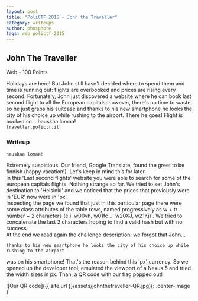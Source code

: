 ```yaml
---
layout: post
title: "PoliCTF 2015 - John the Traveller"
category: writeups
author: phosphore
tags: web polictf-2015
---
```


## John The Traveller
Web - 100 Points

Holidays are here! But John still hasn't decided where to spend them and time is running out: flights are overbooked and prices are rising every second. Fortunately, John just discovered a website where he can book last second flight to all the European capitals; however, there's no time to waste, so he just grabs his suitcase and thanks to his new smartphone he looks the city of his choice up while rushing to the airport. There he goes! Flight is booked so... hauskaa lomaa!<br/>
`traveller.polictf.it`

### Writeup

    hauskaa lomaa!

Extremely suspicious. Our friend, Google Translate, found the greet to be finnish (happy vacation!). Let's keep in mind this for later.  
In this 'Last second flights' website you were able to search for some of the european capitals flights. Nothing strange so far.
We tried to set John's destination to 'Helsinki' and we noticed that the prices that previously were in 'EUR' now were in 'px'.  
Inspecting the page we found that just in this particular page there were some class attributes of the table rows, named progressively as w + tr number + 2 characters (e.i. w00vh, w01fc ... w20XJ, w21Kj) .
We tried to concatenate the last 2 characters hoping to find a valid hash but with no success.  
At the end we read again the challenge description: we forgot that John... 

    thanks to his new smartphone he looks the city of his choice up while rushing to the airport
  
was on his smartphone! That's the reason behind this 'px' currency. So we opened up the developer tool, emulated the viewport of a Nexus 5 and tried the width sizes in px. Than, a QR code with our flag popped out!

![Our QR code]({{ site.url }}/assets/johnthetraveller-QR.jpg){: .center-image }

